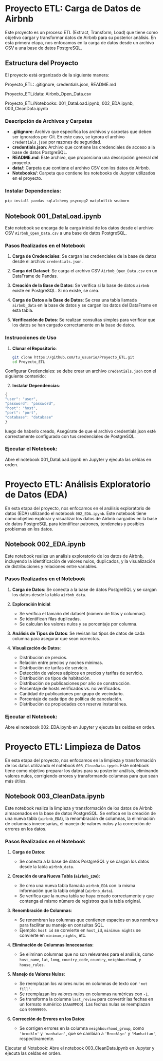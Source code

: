 # Proyecto ETL: Carga de Datos de Airbnb

Este proyecto es un proceso ETL (Extract, Transform, Load) que tiene como objetivo cargar y transformar datos de Airbnb para su posterior análisis. En esta primera etapa, nos enfocamos en la carga de datos desde un archivo CSV a una base de datos PostgreSQL.

## Estructura del Proyecto

El proyecto está organizado de la siguiente manera:

Proyecto_ETL:           .gitignore, credentials.json, README.md

Proyecto_ETL/data:      Airbnb_Open_Data.csv

Proyecto_ETL/Notebooks: 001_DataLoad.ipynb, 002_EDA.ipynb, 003_CleanData.ipynb

### Descripción de Archivos y Carpetas

- **.gitignore**: Archivo que especifica los archivos y carpetas que deben ser ignorados por Git. En este caso, se ignora el archivo `credentials.json` por razones de seguridad.
- **credentials.json**: Archivo que contiene las credenciales de acceso a la base de datos PostgreSQL.
- **README.md**: Este archivo, que proporciona una descripción general del proyecto.
- **data/**: Carpeta que contiene el archivo CSV con los datos de Airbnb.
- **Notebooks/**: Carpeta que contiene los notebooks de Jupyter utilizados en el proyecto.

### Instalar Dependencias:
   ```bash
   pip install pandas sqlalchemy psycopg2 matplotlib seaborn 
   ```

## Notebook 001_DataLoad.ipynb

Este notebook se encarga de la carga inicial de los datos desde el archivo CSV `Airbnb_Open_Data.csv` a una base de datos PostgreSQL.

### Pasos Realizados en el Notebook

1. **Carga de Credenciales**: Se cargan las credenciales de la base de datos desde el archivo `credentials.json`.

2. **Carga del Dataset**: Se carga el archivo CSV `Airbnb_Open_Data.csv` en un DataFrame de Pandas.

3. **Creación de la Base de Datos**: Se verifica si la base de datos `airbnb` existe en PostgreSQL. Si no existe, se crea.

4. **Carga de Datos a la Base de Datos**: Se crea una tabla llamada `airbnb_data` en la base de datos y se cargan los datos del DataFrame en esta tabla.

5. **Verificación de Datos**: Se realizan consultas simples para verificar que los datos se han cargado correctamente en la base de datos.

### Instrucciones de Uso

1. **Clonar el Repositorio**:
   ```bash
   git clone https://github.com/tu_usuario/Proyecto_ETL.git
   cd Proyecto_ETL

Configurar Credenciales:
se debe crear un archivo `credentials.json` con el siguiente contenido:

2. **Instalar Dependencias**:
  ```javascript
  {
  "user": "user",
  "password": "password",
  "host": "host",
  "port": "port", 
  "database": "database"
  }
  ```

luego de haberlo creado, Asegúrate de que el archivo credentials.json esté correctamente configurado con tus credenciales de PostgreSQL.

### Ejecutar el Notebook:
Abre el notebook 001_DataLoad.ipynb en Jupyter y ejecuta las celdas en orden.

# Proyecto ETL: Análisis Exploratorio de Datos (EDA)

En esta etapa del proyecto, nos enfocamos en el análisis exploratorio de datos (EDA) utilizando el notebook `002_EDA.ipynb`. Este notebook tiene como objetivo explorar y visualizar los datos de Airbnb cargados en la base de datos PostgreSQL para identificar patrones, tendencias y posibles problemas en los datos.

## Notebook 002_EDA.ipynb

Este notebook realiza un análisis exploratorio de los datos de Airbnb, incluyendo la identificación de valores nulos, duplicados, y la visualización de distribuciones y relaciones entre variables.

### Pasos Realizados en el Notebook

1. **Carga de Datos**: Se conecta a la base de datos PostgreSQL y se cargan los datos desde la tabla `airbnb_data`.

2. **Exploración Inicial**:
   - Se verifica el tamaño del dataset (número de filas y columnas).
   - Se identifican filas duplicadas.
   - Se calculan los valores nulos y su porcentaje por columna.


3. **Análisis de Tipos de Datos**: Se revisan los tipos de datos de cada columna para asegurar que sean correctos.

4. **Visualización de Datos**:
   - Distribución de precios.
   - Relación entre precios y noches mínimas.
   - Distribución de tarifas de servicio.
   - Detección de valores atípicos en precios y tarifas de servicio.
   - Distribución de tipos de habitación.
   - Distribución de publicaciones por año de construcción.
   - Porcentaje de hosts verificados vs. no verificados.
   - Cantidad de publicaciones por grupo de vecindario.
   - Porcentaje de cada tipo de política de cancelación.
   - Distribución de propiedades con reserva instantánea.

### Ejecutar el Notebook:
Abre el notebook 002_EDA.ipynb en Jupyter y ejecuta las celdas en orden.

# Proyecto ETL: Limpieza de Datos

En esta etapa del proyecto, nos enfocamos en la limpieza y transformación de los datos utilizando el notebook `003_CleanData.ipynb`. Este notebook tiene como objetivo preparar los datos para su posterior análisis, eliminando valores nulos, corrigiendo errores y transformando columnas para que sean más útiles.

## Notebook 003_CleanData.ipynb

Este notebook realiza la limpieza y transformación de los datos de Airbnb almacenados en la base de datos PostgreSQL. Se enfoca en la creación de una nueva tabla (`airbnb_EDA`), la renombración de columnas, la eliminación de columnas innecesarias, el manejo de valores nulos y la corrección de errores en los datos.

### Pasos Realizados en el Notebook

1. **Carga de Datos**:
   - Se conecta a la base de datos PostgreSQL y se cargan los datos desde la tabla `airbnb_data`.

2. **Creación de una Nueva Tabla (`airbnb_EDA`)**:
   - Se crea una nueva tabla llamada `airbnb_EDA` con la misma información que la tabla original (`airbnb_data`).
   - Se verifica que la nueva tabla se haya creado correctamente y que contenga el mismo número de registros que la tabla original.

3. **Renombración de Columnas**:
   - Se renombran las columnas que contienen espacios en sus nombres para facilitar su manejo en consultas SQL.
   - Ejemplo: `host id` se convierte en `host_id`, `minimum nights` se convierte en `minimum_nights`, etc.

4. **Eliminación de Columnas Innecesarias**:
   - Se eliminan columnas que no son relevantes para el análisis, como `host_name`, `lat`, `long`, `country_code`, `country`, `neighbourhood`, y `house_rules`.

5. **Manejo de Valores Nulos**:
   - Se reemplazan los valores nulos en columnas de texto con `'not fill'`.
   - Se reemplazan los valores nulos en columnas numéricas con `-1`.
   - Se transforma la columna `last_review` para convertir las fechas en un formato numérico (`AAAAMMDD`). Las fechas nulas se reemplazan con `99999999`.

6. **Corrección de Errores en los Datos**:
   - Se corrigen errores en la columna `neighbourhood_group`, como `'brookln'` y `'manhatan'`, que se cambian a `'Brooklyn'` y `'Manhattan'`, respectivamente.


Ejecutar el Notebook:
Abre el notebook 003_CleanData.ipynb en Jupyter y ejecuta las celdas en orden.
